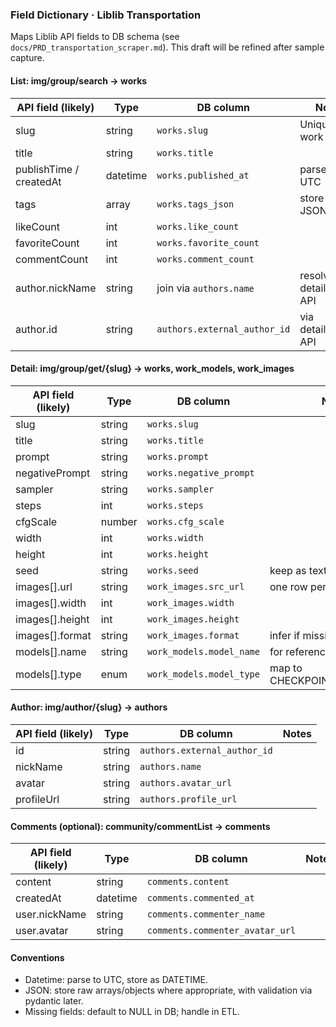 ### Field Dictionary · Liblib Transportation

Maps Liblib API fields to DB schema (see `docs/PRD_transportation_scraper.md`). This draft will be refined after sample capture.

#### List: img/group/search → works

| API field (likely) | Type | DB column | Notes |
|---|---|---|---|
| slug | string | `works.slug` | Unique per work |
| title | string | `works.title` | |
| publishTime / createdAt | datetime | `works.published_at` | parse to UTC |
| tags | array | `works.tags_json` | store as JSON |
| likeCount | int | `works.like_count` | |
| favoriteCount | int | `works.favorite_count` | |
| commentCount | int | `works.comment_count` | |
| author.nickName | string | join via `authors.name` | resolved in detail/author API |
| author.id | string | `authors.external_author_id` | via detail/author API |

#### Detail: img/group/get/{slug} → works, work_models, work_images

| API field (likely) | Type | DB column | Notes |
|---|---|---|---|
| slug | string | `works.slug` | |
| title | string | `works.title` | |
| prompt | string | `works.prompt` | |
| negativePrompt | string | `works.negative_prompt` | |
| sampler | string | `works.sampler` | |
| steps | int | `works.steps` | |
| cfgScale | number | `works.cfg_scale` | |
| width | int | `works.width` | |
| height | int | `works.height` | |
| seed | string | `works.seed` | keep as text |
| images[].url | string | `work_images.src_url` | one row per image |
| images[].width | int | `work_images.width` | |
| images[].height | int | `work_images.height` | |
| images[].format | string | `work_images.format` | infer if missing |
| models[].name | string | `work_models.model_name` | for referenced models |
| models[].type | enum | `work_models.model_type` | map to CHECKPOINT/LORA/OTHER |

#### Author: img/author/{slug} → authors

| API field (likely) | Type | DB column | Notes |
|---|---|---|---|
| id | string | `authors.external_author_id` | |
| nickName | string | `authors.name` | |
| avatar | string | `authors.avatar_url` | |
| profileUrl | string | `authors.profile_url` | |

#### Comments (optional): community/commentList → comments

| API field (likely) | Type | DB column | Notes |
|---|---|---|---|
| content | string | `comments.content` | |
| createdAt | datetime | `comments.commented_at` | |
| user.nickName | string | `comments.commenter_name` | |
| user.avatar | string | `comments.commenter_avatar_url` | |

#### Conventions

- Datetime: parse to UTC, store as DATETIME.
- JSON: store raw arrays/objects where appropriate, with validation via pydantic later.
- Missing fields: default to NULL in DB; handle in ETL.


